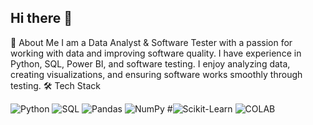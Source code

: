 ## Hi there 👋

<!--
**sangeeta617/sangeeta617** is a ✨ _special_ ✨ repository because its `README.md` (this file) appears on your GitHub profile.

Here are some ideas to get you started:

- 🔭 I’m currently working on ...
- 🌱 I’m currently learning ...
- 👯 I’m looking to collaborate on ...
- 🤔 I’m looking for help with ...
- 💬 Ask me about ...
- 📫 How to reach me: ...
- 😄 Pronouns: ...
- ⚡ Fun fact: ...
-->
🚀 About Me
I am a Data Analyst & Software Tester with a passion for working with data and improving software quality. I have experience in Python, SQL, Power BI, and software testing. I enjoy analyzing data, creating visualizations, and ensuring software works smoothly through testing.
🛠 Tech Stack

<img src="https://img.shields.io/badge/Python-FFD43B?style=for-the-badge&logo=python&logoColor=blue" alt="Python" />
<img src="https://img.shields.io/badge/SQL-CC2927?style=for-the-badge&logo=database&logoColor=white" alt="SQL" />
<img src="https://img.shields.io/badge/Pandas-150458?style=for-the-badge&logo=pandas&logoColor=white" alt="Pandas">  
<img src="https://img.shields.io/badge/NumPy-013243?style=for-the-badge&logo=numpy&logoColor=white" alt="NumPy">  
#<img src="https://img.shields.io/badge/Scikit--Learn-F7931E?style=for-the-badge&logo=scikit-learn&logoColor=white" alt="Scikit-Learn">
<img src="https://img.shields.io/badge/Colab-F9AB00?style=for-the-badge&logo=googlecolab&color=525252" alt="COLAB" />

